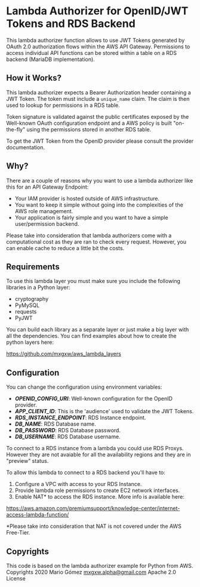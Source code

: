 # Lambda Authorizer for OpenID/JWT Tokens and RDS Backend
This lambda authorizer function allows to use JWT Tokens generated by OAuth 2.0
authorization flows within the AWS API Gateway. Permissions to access individual
API functions can be stored within a table on a RDS backend (MariaDB implementation).

## How it Works?
This lambda authorizer expects a Bearer Authorization header containing a JWT Token.
The token must include a `unique_name` claim. The claim is then used to lookup for
permissions in a RDS table.

Token signature is validated against the public certificates exposed by the Well-known
OAuth configuration endpoint and a AWS policy is built "on-the-fly" using the permissions
stored in another RDS table.

To get the JWT Token from the OpenID provider please consult the provider documentation.

## Why?
There are a couple of reasons why you want to use a lambda authorizer like this for an
API Gateway Endpoint:
* Your IAM provider is hosted outside of AWS infrastructure.
* You want to keep it simple without going into the complexities of the AWS role management.
* Your application is fairly simple and you want to have a simple user/permission backend.

Please take into consideration that lambda authorizers come with a computational cost as they
are ran to check every request. However, you can enable cache to reduce a little bit the costs.

## Requirements
To use this lambda layer you must make sure you include the following libraries in a
Python layer:
* cryptography
* PyMySQL
* requests
* PyJWT

You can build each library as a separate layer or just make a big layer with all
the dependencies. You can find examples about how to create the python layers here:

https://github.com/mxgxw/aws_lambda_layers

## Configuration
You can change the configuration using environment variables:
- ***OPENID_CONFIG_URI***: Well-known configuration for the OpenID provider.
- ***APP_CLIENT_ID***: This is the 'audience' used to validate the JWT Tokens.
- ***RDS_INSTANCE_ENDPOINT***: RDS Instance endpoint.
- ***DB_NAME***: RDS Database name.
- ***DB_PASSWORD***: RDS Database password.
- ***DB_USERNAME***: RDS Database username.

To connect to a RDS instance from a lambda you could use RDS Proxys. However
they are not avaiable for all the availability regions and they are in "preview"
status.

To allow this lambda to connect to a RDS backend you'll have to:
1. Configure a VPC with access to your RDS Instance.
2. Provide lambda role permissions to create EC2 network interfaces.
3. Enable NAT* to access the RDS instance.
More info is available here:

https://aws.amazon.com/premiumsupport/knowledge-center/internet-access-lambda-function/

*Please take into consideration that NAT is not covered under the AWS Free-Tier.

## Copyrights
This code is based on the lambda authorizer example for Python from AWS.
Copyrights 2020 Mario Gómez <mxgxw.alpha@gmail.com>
Apache 2.0 License

